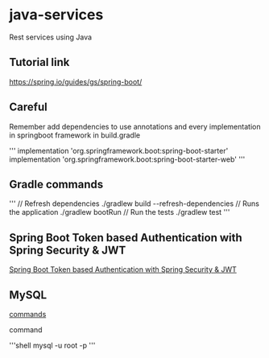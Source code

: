 
# java-services

Rest services using Java

## Tutorial link

https://spring.io/guides/gs/spring-boot/

## Careful

Remember add dependencies to use annotations and every implementation in springboot framework in build.gradle

'''
implementation 'org.springframework.boot:spring-boot-starter'
implementation 'org.springframework.boot:spring-boot-starter-web'
'''

## Gradle commands

'''
// Refresh dependencies
./gradlew build --refresh-dependencies
// Runs the application
./gradlew bootRun
// Run the tests
./gradlew test
'''

## Spring Boot Token based Authentication with Spring Security & JWT

[Spring Boot Token based Authentication with Spring Security & JWT](https://bezkoder.com/spring-boot-jwt-authentication/)

## MySQL

[commands](http://g2pc1.bu.edu/~qzpeng/manual/MySQL%20Commands.htm)

command

'''shell
mysql -u root -p
'''
